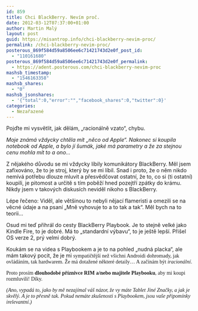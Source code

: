 ```yaml
---
id: 859
title: Chci BlackBerry. Nevím proč.
date: 2012-03-12T07:37:00+01:00
author: Martin Malý
layout: post
guid: https://misantrop.info/chci-blackberry-nevim-proc/
permalink: /chci-blackberry-nevim-proc/
posterous_869f584d59a8506ee6c71421743d2e0f_post_id:
  - "110161680"
posterous_869f584d59a8506ee6c71421743d2e0f_permalink:
  - https://adent.posterous.com/chci-blackberry-nevim-proc
mashsb_timestamp:
  - "1546163358"
mashsb_shares:
  - "0"
mashsb_jsonshares:
  - '{"total":0,"error":"","facebook_shares":0,"twitter":0}'
categories:
  - Nezařazené
---
```

Pojďte mi vysvětlit, jak děl&aacute;m, &#8222;racion&aacute;lně vzato&#8220;, chybu.

_Moje zn&aacute;m&aacute; vždycky chtěla m&iacute;t &#8222;něco od Apple&#8220;. Nakonec si koupila notebook od Apple, a bylo j&iacute; &scaron;um&aacute;k, jak&eacute; m&aacute; parametry a že za stejnou cenu mohla m&iacute;t to a ono&#8230;_

Z nějak&eacute;ho důvodu se mi vždycky l&iacute;bily komunik&aacute;tory BlackBerry. Měl jsem zafixov&aacute;no, že to je stroj, kter&yacute; by se mi l&iacute;bil. Snad i proto, že o něm nikdo nem&iacute;v&aacute; potřebu dlouze mluvit a přesvědčovat ostatn&iacute;, že to, co si (ti ostatn&iacute;) koupili, je pitomost a určitě s t&iacute;m poběž&iacute; hned pozejtř&iacute; zp&aacute;tky do kr&aacute;mu. Nikdy jsem v takov&yacute;ch diskus&iacute;ch neviděl nikoho s BlackBerry.

L&eacute;pe řečeno: Viděl, ale vět&scaron;inou to nebyli nějac&iacute; flameristi a omezili se na věcn&eacute; &uacute;daje a na psan&iacute; &#8222;Mně vyhovuje to a to tak a tak&#8220;. Měl bych na to teorii&#8230;

Osud mi teď přihr&aacute;l do cesty BlackBerry Playbook. Je to stejně velk&eacute; jako Kindle Fire, to je dobr&eacute;. M&aacute; to &#8222;standardn&iacute; v&yacute;bavu&#8220;, to je je&scaron;tě lep&scaron;&iacute;. Při&scaron;el OS verze 2, pr&yacute; velmi dobr&yacute;.

Kouk&aacute;m se na videa s Playbookem a je to na pohled &#8222;nudn&aacute; placka&#8220;, ale m&aacute;m takov&yacute; pocit, že je mi <span style="font-family: mceinline;">sympatičtěj&scaron;&iacute; než v&scaron;ichni Androidi dohromady, jak ovl&aacute;d&aacute;n&iacute;m, tak hardwarem. Že m&aacute; dotažen&eacute; někter&eacute; detaily&#8230; A zač&iacute;n&aacute;m b&yacute;t <em>iracion&aacute;ln&iacute;</em>.</span>

<span style="font-family: mceinline;">Proto pros&iacute;m <strong>dlouhodob&eacute; př&iacute;znivce RIM a/nebo majitele Playbooku</strong>, aby mi koupi rozmluvili! D&iacute;ky.</span>

<span style="font-family: mceinline;"><em>(Ano, vypad&aacute; to, jako by mě nezaj&iacute;mal v&aacute;&scaron; n&aacute;zor, že vy m&aacute;te Tablet Jin&eacute; Značky, a jak je skvěl&yacute;. A je to přesně tak. Pokud nem&aacute;te zku&scaron;enosti s Playbookem, jsou va&scaron;e připom&iacute;nky irelevantn&iacute;.)</em><br /></span>